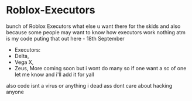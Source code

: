 # Roblox-Executors
bunch of Roblox Executors what else u want there
for the skids and also because some people may want to know how executors work
nothing atm is my code puting that out here - 18th September
 - Executors:
 - Delta,
 - Vega X,
 - Zeus,
More coming soon but i wont do many so if one want a sc of one let me know and i'll add it for yall

also code isnt a virus or anything i dead ass dont care about hacking anyone
